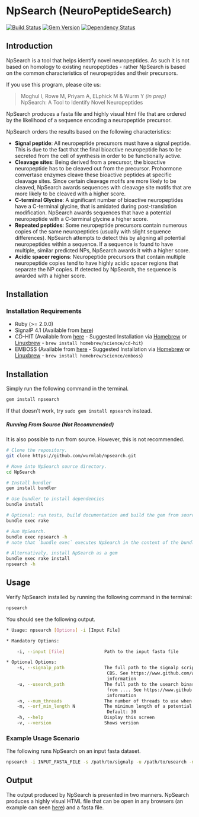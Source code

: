 # NpSearch (NeuroPeptideSearch)
[![Build Status](https://travis-ci.org/wurmlab/NpSearch.svg?branch=master)](https://travis-ci.org/wurmlab/NpSearch)
[![Gem Version](https://badge.fury.io/rb/npsearch.svg)](http://badge.fury.io/rb/npsearch)
[![Dependency Status](https://gemnasium.com/wurmlab/NpSearch.svg)](https://gemnasium.com/wurmlab/NpSearch)



## Introduction
NpSearch is a tool that helps identify novel neuropeptides. As such it is not based on homology to existing neuropeptides - rather NpSearch is based on the common characteristics of neuropeptides and their precursors.

If you use this program, please cite us:

>Moghul I, Rowe M, Priyam A, ELphick M & Wurm Y <em>(in prep)</em> NpSearch: A Tool to Identify Novel Neuropeptides

NpSearch produces a fasta file and highly visual html file that are ordered by the likelihood of a sequence encoding a neuropeptide precursor.

NpSearch orders the results based on the following characteristics:

  - **Signal peptide**: All neuropeptide precursors must have a signal peptide. This is due to the fact that the final bioactive neuropeptide has to be secreted from the cell of synthesis in order to be functionally active.
  - **Cleavage sites**: Being derived from a precursor, the bioactive neuropeptide has to be cleaved out from the precursor. Prohormone convertase enzymes cleave these bioactive peptides at specific cleavage sites. Since certain cleavage motifs are more likely to be cleaved, NpSearch awards sequences with cleavage site motifs that are more likely to be cleaved with a higher score.
  - **C-terminal Glycine**: A significant number of bioactive neuropeptides have a C-terminal glycine, that is amidated during post-translation modification. NpSearch awards sequences that have a potential neuropeptide with a C-terminal glycine a higher score.
  - **Repeated peptides**: Some neuropeptide precursors contain numerous copies of the same neuropeptides (usually with slight sequence differences). NpSearch attempts to detect this by aligning all potential neuropeptides within a sequence. If a sequence is found to have multiple, similar predicted NPs, NpSearch awards it with a higher score.
  - **Acidic spacer regions**: Neuropeptide precursors that contain multiple neuropeptide copies tend to have highly acidic spacer regions that separate the NP copies. If detected by NpSearch, the sequence is awarded with a higher score.






## Installation

### Installation Requirements
* Ruby (>= 2.0.0)
* SignalP 4.1 (Available from [here](http://www.cbs.dtu.dk/cgi-bin/nph-sw_request?signalp))
* CD-HIT (Available from [here](http://weizhongli-lab.org/cd-hit/) - Suggested Installation via [Homebrew](http://brew.sh) or [Linuxbrew](http://linuxbrew.sh) - `brew install homebrew/science/cd-hit`)
* EMBOSS (Available from [here](http://emboss.sourceforge.net) - Suggested Installation via [Homebrew](http://brew.sh) or [Linuxbrew](http://linuxbrew.sh) - `brew install homebrew/science/emboss`)


## Installation
Simply run the following command in the terminal.

```bash
gem install npsearch
```

If that doesn't work, try `sudo gem install npsearch` instead.

##### Running From Source (Not Recommended)
It is also possible to run from source. However, this is not recommended.

```bash
# Clone the repository.
git clone https://github.com/wurmlab/npsearch.git

# Move into NpSearch source directory.
cd NpSearch

# Install bundler
gem install bundler

# Use bundler to install dependencies
bundle install

# Optional: run tests, build documentation and build the gem from source
bundle exec rake

# Run NpSearch.
bundle exec npsearch -h
# note that `bundle exec` executes NpSearch in the context of the bundle

# Alternativaly, install NpSearch as a gem
bundle exec rake install
npsearch -h
```




## Usage
Verify NpSearch installed by running the following command in the terminal:

```bash
npsearch
```

You should see the following output.

```bash
* Usage: npsearch [Options] -i [Input File]

* Mandatory Options:

    -i, --input [file]               Path to the input fasta file

* Optional Options:
    -s, --signalp_path               The full path to the signalp script. This can be downloaded from
                                      CBS. See https://www.github.com/wurmlab/NpSearch for more
                                      information
    -u, --usearch_path               The full path to the usearch binary. This script can be downloaded
                                      from .... See https://www.github.com/wurmlab/NpSearch for more
                                      information
    -n, --num_threads                The number of threads to use when analysing the input file
    -m, --orf_min_length N           The minimum length of a potential neuropeptide precursor.
                                      Default: 30
    -h, --help                       Display this screen
    -v, --version                    Shows version

```


### Example Usage Scenario
The following runs NpSearch on an input fasta dataset.

```bash
npsearch -i INPUT_FASTA_FILE -s /path/to/signalp -u /path/to/usearch -n NUM_THREADS
```

## Output
The output produced by NpSearch is presented in two manners. NpSearch produces a highly visual HTML file that can be open in any browsers (an example can seen [here]()) and a fasta file.

